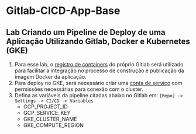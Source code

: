 # Gitlab-CICD-App-Base

## Lab Criando um Pipeline de Deploy de uma Aplicação Utilizando Gitlab, Docker e Kubernetes (GKE)

1) Para esse lab, o [registro de containers](https://docs.gitlab.com/ee/user/packages/container_registry/index.html) do próprio Gitlab será utilizado para facilitar a integração no processo de construção e publicação da imagem Docker da aplicação.
2) Para deploy no GKE, será necessário criar uma [conta de serviço](https://cloud.google.com/kubernetes-engine/docs/how-to/service-accounts) com permissões necessárias para conexão com o cluster.
3) Defina as variáveis da pipeline citadas abaixo no Gitlab em: `[Repo] -> Settings -> CI/CD -> Variables`
    - GCP_PROJECT_ID
    - GCP_SERVICE_KEY
    - GKE_CLUSTER_NAME
    - GKE_COMPUTE_REGION
